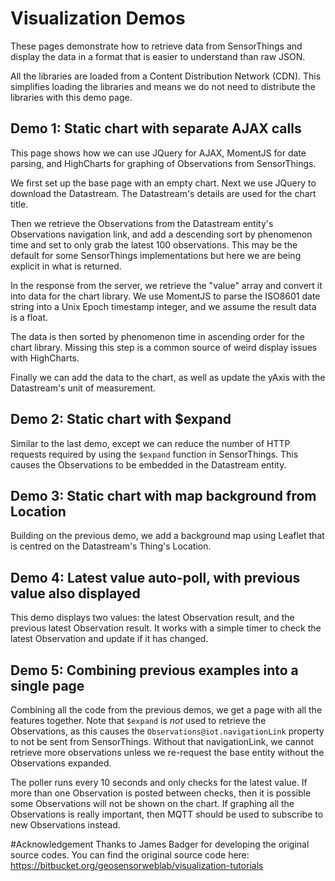 # Visualization Demos

These pages demonstrate how to retrieve data from SensorThings and display the data in a format that is easier to understand than raw JSON.

All the libraries are loaded from a Content Distribution Network (CDN). This simplifies loading the libraries and means we do not need to distribute the libraries with this demo page.

## Demo 1: Static chart with separate AJAX calls

This page shows how we can use JQuery for AJAX, MomentJS for date parsing, and HighCharts for graphing of Observations from SensorThings.

We first set up the base page with an empty chart. Next we use JQuery to download the Datastream. The Datastream's details are used for the chart title.

Then we retrieve the Observations from the Datastream entity's Observations navigation link, and add a descending sort by phenomenon time and set to only grab the latest 100 observations. This may be the default for some SensorThings implementations but here we are being explicit in what is returned.

In the response from the server, we retrieve the "value" array and convert it into data for the chart library. We use MomentJS to parse the ISO8601 date string into a Unix Epoch timestamp integer, and we assume the result data is a float.

The data is then sorted by phenomenon time in ascending order for the chart library. Missing this step is a common source of weird display issues with HighCharts.

Finally we can add the data to the chart, as well as update the yAxis with the Datastream's unit of measurement.

## Demo 2: Static chart with $expand

Similar to the last demo, except we can reduce the number of HTTP requests required by using the `$expand` function in SensorThings. This causes the Observations to be embedded in the Datastream entity.

## Demo 3: Static chart with map background from Location

Building on the previous demo, we add a background map using Leaflet that is centred on the Datastream's Thing's Location.

## Demo 4: Latest value auto-poll, with previous value also displayed

This demo displays two values: the latest Observation result, and the previous latest Observation result. It works with a simple timer to check the latest Observation and update if it has changed.

## Demo 5: Combining previous examples into a single page

Combining all the code from the previous demos, we get a page with all the features together. Note that `$expand` is *not* used to retrieve the Observations, as this causes the `Observations@iot.navigationLink` property to not be sent from SensorThings. Without that navigationLink, we cannot retrieve more observations unless we re-request the base entity without the Observations expanded.

The poller runs every 10 seconds and only checks for the latest value. If more than one Observation is posted between checks, then it is possible some Observations will not be shown on the chart. If graphing all the Observations is really important, then MQTT should be used to subscribe to new Observations instead.

#Acknowledgement
Thanks to James Badger for developing the original source codes. You can find the original source code here: https://bitbucket.org/geosensorweblab/visualization-tutorials
